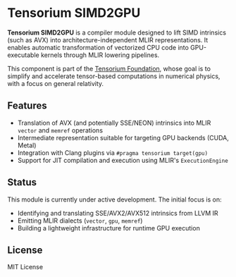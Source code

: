 # Tensorium SIMD2GPU

**Tensorium SIMD2GPU** is a compiler module designed to lift SIMD intrinsics (such as AVX) into architecture-independent MLIR representations. It enables automatic transformation of vectorized CPU code into GPU-executable kernels through MLIR lowering pipelines.

This component is part of the [Tensorium Foundation](https://github.com/TensoriumCore), whose goal is to simplify and accelerate tensor-based computations in numerical physics, with a focus on general relativity.

## Features

- Translation of AVX (and potentially SSE/NEON) intrinsics into MLIR `vector` and `memref` operations
- Intermediate representation suitable for targeting GPU backends (CUDA, Metal)
- Integration with Clang plugins via `#pragma tensorium target(gpu)`
- Support for JIT compilation and execution using MLIR's `ExecutionEngine`

## Status

This module is currently under active development. The initial focus is on:
- Identifying and translating SSE/AVX2/AVX512 intrinsics from LLVM IR
- Emitting MLIR dialects (`vector`, `gpu`, `memref`)
- Building a lightweight infrastructure for runtime GPU execution

## License

MIT License
